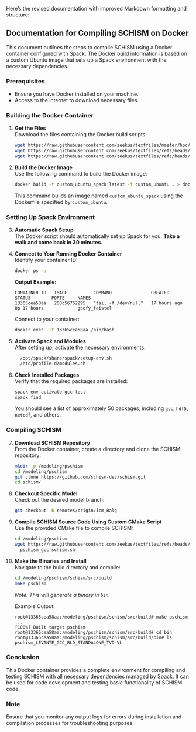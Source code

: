 Here’s the revised documentation with improved Markdown formatting and structure:

## Documentation for Compiling SCHISM on Docker

This document outlines the steps to compile SCHISM using a Docker container configured with Spack. The Docker build information is based on a custom Ubuntu image that sets up a Spack environment with the necessary dependencies.

### Prerequisites

- Ensure you have Docker installed on your machine.
- Access to the internet to download necessary files.

### Building the Docker Container

1. **Get the Files**  
   Download the files containing the Docker build scripts:
   ```bash
   wget https://raw.githubusercontent.com/zeekus/textfiles/master/hpc/docker/custom_ubuntu
   wget https://raw.githubusercontent.com/zeekus/textfiles/refs/heads/master/hpc/docker/build_spack_env.bash
   wget https://raw.githubusercontent.com/zeekus/textfiles/refs/heads/master/hpc/docker/pschism_gcc-schism.sh
   ```

2. **Build the Docker Image**  
   Use the following command to build the Docker image:
   ```bash
   docker build -t custom_ubuntu_spack:latest -f custom_ubuntu . > docker-build-custom-ubuntu-orig.log 2> extra_output.log
   ```
   This command builds an image named `custom_ubuntu_spack` using the Dockerfile specified by `custom_ubuntu`.

### Setting Up Spack Environment

3. **Automatic Spack Setup**  
   The Docker script should automatically set up Spack for you. **Take a walk and come back in 30 minutes.**

4. **Connect to Your Running Docker Container**  
   Identify your container ID:
   ```bash
   docker ps -a
   ```
   **Output Example:**
   ```
   CONTAINER ID   IMAGE          COMMAND               CREATED        STATUS        PORTS     NAMES
   13365cea58aa   208c56762295   "tail -f /dev/null"   17 hours ago   Up 17 hours             goofy_feistel
   ```

   Connect to your container:
   ```bash
   docker exec -it 13365cea58aa /bin/bash   
   ```

5. **Activate Spack and Modules**  
   After setting up, activate the necessary environments:
   ```bash
   . /opt/spack/share/spack/setup-env.sh
   . /etc/profile.d/modules.sh
   ```

6. **Check Installed Packages**  
   Verify that the required packages are installed:
   ```bash
   spack env activate gcc-test
   spack find
   ```
   You should see a list of approximately 50 packages, including `gcc`, `hdf5`, `netcdf`, and others.

### Compiling SCHISM

7. **Download SCHISM Repository**  
   From the Docker container, create a directory and clone the SCHISM repository:
   ```bash
   mkdir -p /modeling/pschism 
   cd /modeling/pschism 
   git clone https://github.com/schism-dev/schism.git
   cd schism/
   ```

8. **Checkout Specific Model**  
   Check out the desired model branch:
   ```bash
   git checkout -b remotes/origin/icm_Balg
   ```

9. **Compile SCHISM Source Code Using Custom CMake Script**  
    Use the provided CMake file to compile SCHISM:
    ```bash
    cd /modeling/pschism 
    wget https://raw.githubusercontent.com/zeekus/textfiles/refs/heads/master/hpc/docker/pschism_gcc-schism.sh
    . pschism_gcc-schism.sh
    ```

10. **Make the Binaries and Install**  
    Navigate to the build directory and compile:
    ```bash
    cd /modeling/pschism/schism/src/build
    make pschism
    ```

    *Note: This will generate a binary in `bin`.*

    Example Output:
    ```
    root@13365cea58aa:/modeling/pschism/schism/src/build# make pschism
    ...
    [100%] Built target pschism
    root@13365cea58aa:/modeling/pschism/schism/src/build# cd bin
    root@13365cea58aa:/modeling/pschism/schism/src/build/bin# ls
    pschism_LEVANTE_GCC_BLD_STANDALONE_TVD-VL
    ```

### Conclusion

This Docker container provides a complete environment for compiling and testing SCHISM with all necessary dependencies managed by Spack. It can be used for code development and testing basic functionality of SCHISM code.

### Note

Ensure that you monitor any output logs for errors during installation and compilation processes for troubleshooting purposes.